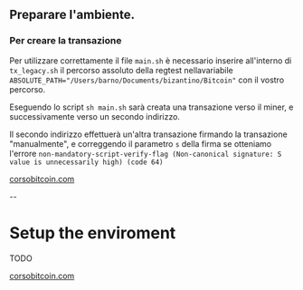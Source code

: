 ## Preparare l'ambiente.

### Per creare la transazione
Per utilizzare correttamente il file `main.sh` è necessario inserire all'interno di `tx_legacy.sh` il percorso assoluto della regtest nellavariabile `ABSOLUTE_PATH="/Users/barno/Documents/bizantino/Bitcoin"` con il vostro percorso.

Eseguendo lo script `sh main.sh` sarà creata una transazione verso il miner, e successivamente verso un secondo indirizzo. 

Il secondo indirizzo effettuerà un'altra transazione firmando la transazione "manualmente", e correggendo il parametro `s` della firma se otteniamo l'errore
`non-mandatory-script-verify-flag (Non-canonical signature: S value is unnecessarily high) (code 64)`

[corsobitcoin.com](https://www.corsobitcoin.com)

--
# Setup the enviroment

TODO

[corsobitcoin.com](https://www.corsobitcoin.com)





